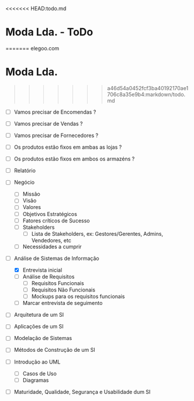 <<<<<<< HEAD:todo.md
# Moda Lda. - ToDo
=======
elegoo.com

# Moda Lda.
>>>>>>> a46d54a0452fcf3ba40192170ae1706c8a35e9b4:markdown/todo.md


- [ ] Vamos precisar de Encomendas ?
- [ ] Vamos precisar de Vendas ?
- [ ] Vamos precisar de Fornecedores ?
- [ ] Os produtos estão fixos em ambas as lojas ?
- [ ] Os produtos estão fixos em ambos os armazéns ?
- [ ] Relatório
- [ ] Negócio

  - [ ] Missão
  - [ ] Visão
  - [ ] Valores
  - [ ] Objetivos Estratégicos
  - [ ] Fatores críticos de Sucesso
  - [ ] Stakeholders
    - [ ] Lista de Stakeholders, ex: Gestores/Gerentes, Admins, Vendedores, etc
  - [ ] Necessidades a cumprir

- [ ] Análise de Sistemas de Informação
  - [x] Entrevista inicial
  - [ ] Análise de Requisitos
    - [ ] Requisitos Funcionais
    - [ ] Requisitos Não Funcionais
    - [ ] Mockups para os requisitos funcionais
  - [ ] Marcar entrevista de seguimento
- [ ] Arquitetura de um SI
- [ ] Aplicações de um SI
- [ ] Modelação de Sistemas
- [ ] Métodos de Construção de um SI
- [ ] Introdução ao UML
  - [ ] Casos de Uso
  - [ ] Diagramas
- [ ] Maturidade, Qualidade, Segurança e Usabilidade dum SI
